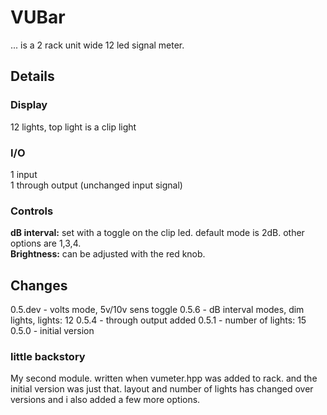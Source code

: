 # VUBar
... is a 2 rack unit wide 12 led signal meter.

## Details

### Display
12 lights, top light is a clip light

### I/O
1 input  
1 through output (unchanged input signal)  

### Controls
__dB interval:__ set with a toggle on the clip led. default mode is 2dB. other options are 1,3,4.  
__Brightness:__ can be adjusted with the red knob.

## Changes
0.5.dev - volts mode, 5v/10v sens toggle
0.5.6 - dB interval modes, dim lights, lights: 12
0.5.4 - through output added
0.5.1 - number of lights: 15
0.5.0 - initial version

### little backstory
My second module. written when vumeter.hpp was added to rack.
and the initial version was just that.
layout and number of lights has changed over versions and i also added a few more options.
